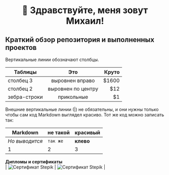 # <div align='center'>👋 Здравствуйте, меня зовут Михаил!</div>

## Краткий обзор репозитория и выполненных проектов
Вертикальные линии обозначают столбцы.

| Таблицы       | Это                | Круто |
| ------------- |:------------------:| -----:|
| столбец 3     | выровнен вправо    | $1600 |
| столбец 2     | выровнен по центру |   $12 |
| зебра-строки  | прикольные         |    $1 |

Внешние вертикальные линии (|) не обязательны, и они нужны только чтобы сам код Markdown выглядел красиво. Тот же код можно записать так:

Markdown | не такой | красивый
--- | --- | ---
*Но выводится* | `так же` | **клево**
1 | 2 | 3

**Дипломы и сертификаты**  
| ![Сертификат Stepik](https://github.com/mike2023-ml/mike2023-ml/assets/116313032/c6af682d-ea95-43f3-b34f-e56f4860103e) | ![Сертификат Stepik](https://github.com/mike2023-ml/mike2023-ml/assets/116313032/c6af682d-ea95-43f3-b34f-e56f4860103e) |

